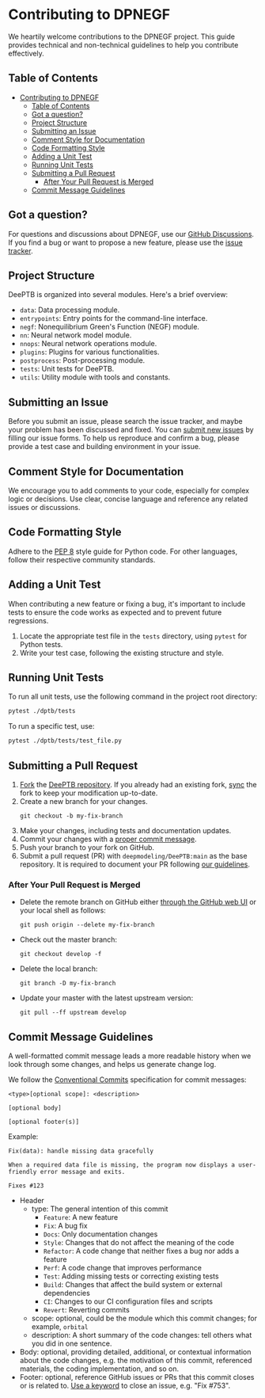 # Contributing to DPNEGF

We heartily welcome contributions to the DPNEGF project. This guide provides technical and non-technical guidelines to help you contribute effectively.



## Table of Contents

- [Contributing to DPNEGF](#contributing-to-dpnegf)
  - [Table of Contents](#table-of-contents)
  - [Got a question?](#got-a-question)
  - [Project Structure](#project-structure)
  - [Submitting an Issue](#submitting-an-issue)
  - [Comment Style for Documentation](#comment-style-for-documentation)
  - [Code Formatting Style](#code-formatting-style)
  - [Adding a Unit Test](#adding-a-unit-test)
  - [Running Unit Tests](#running-unit-tests)
  - [Submitting a Pull Request](#submitting-a-pull-request)
    - [After Your Pull Request is Merged](#after-your-pull-request-is-merged)
  - [Commit Message Guidelines](#commit-message-guidelines)

## Got a question?

For questions and discussions about DPNEGF, use our [GitHub Discussions](https://github.com/DeePTB-Lab/dpnegf/discussions). If you find a bug or want to propose a new feature, please use the [issue tracker](https://github.com/DeePTB-Lab/dpnegf/issues).

## Project Structure

DeePTB is organized into several modules. Here's a brief overview:

- `data`: Data processing module.
- `entrypoints`: Entry points for the command-line interface.
- `negf`: Nonequilibrium Green's Function (NEGF) module.
- `nn`: Neural network model module.
- `nnops`: Neural network operations module.
- `plugins`: Plugins for various functionalities.
- `postprocess`: Post-processing module.
- `tests`: Unit tests for DeePTB.
- `utils`: Utility module with tools and constants.

## Submitting an Issue

Before you submit an issue, please search the issue tracker, and maybe your problem has been discussed and fixed. You can [submit new issues](https://github.com/deepmodeling/DeePTB/issues/new/choose) by filling our issue forms.
To help us reproduce and confirm a bug, please provide a test case and building environment in your issue.


## Comment Style for Documentation

We encourage you to add comments to your code, especially for complex logic or decisions. Use clear, concise language and reference any related issues or discussions.

## Code Formatting Style

Adhere to the [PEP 8](https://www.python.org/dev/peps/pep-0008/) style guide for Python code. For other languages, follow their respective community standards.

## Adding a Unit Test

When contributing a new feature or fixing a bug, it's important to include tests to ensure the code works as expected and to prevent future regressions.

1. Locate the appropriate test file in the `tests` directory, using `pytest` for Python tests.
2. Write your test case, following the existing structure and style.

## Running Unit Tests

To run all unit tests, use the following command in the project root directory:

```bash
pytest ./dptb/tests
```

To run a specific test, use:

```bash
pytest ./dptb/tests/test_file.py
```

## Submitting a Pull Request

1. [Fork](https://docs.github.com/en/github/getting-started-with-github/fork-a-repo) the [DeePTB repository](https://github.com/deepmodeling/DeePTB). If you already had an existing fork, [sync](https://docs.github.com/en/pull-requests/collaborating-with-pull-requests/working-with-forks/syncing-a-fork) the fork to keep your modification up-to-date.
2. Create a new branch for your changes.
     ```shell
     git checkout -b my-fix-branch
     ```
3. Make your changes, including tests and documentation updates.
4. Commit your changes with a [proper commit message](#commit-message-guidelines).
5. Push your branch to your fork on GitHub.
6. Submit a pull request (PR) with `deepmodeling/DeePTB:main` as the base repository. It is required to document your PR following [our guidelines](#commit-message-guidelines).

### After Your Pull Request is Merged

- Delete the remote branch on GitHub either [through the GitHub web UI](https://docs.github.com/en/repositories/configuring-branches-and-merges-in-your-repository/managing-branches-in-your-repository/deleting-and-restoring-branches-in-a-pull-request#deleting-a-branch-used-for-a-pull-request) or your local shell as follows:

    ```shell
    git push origin --delete my-fix-branch
    ```

- Check out the master branch:

    ```shell
    git checkout develop -f
    ```

- Delete the local branch:

    ```shell
    git branch -D my-fix-branch
    ```

- Update your master with the latest upstream version:

    ```shell
    git pull --ff upstream develop
    ```

## Commit Message Guidelines
A well-formatted commit message leads a more readable history when we look through some changes, and helps us generate change log.

We follow the [Conventional Commits](https://www.conventionalcommits.org) specification for commit messages:

```text
<type>[optional scope]: <description>

[optional body]

[optional footer(s)]
```

Example:

```text
Fix(data): handle missing data gracefully

When a required data file is missing, the program now displays a user-friendly error message and exits.

Fixes #123
```

- Header
  - type: The general intention of this commit
    - `Feature`: A new feature
    - `Fix`: A bug fix
    - `Docs`: Only documentation changes
    - `Style`: Changes that do not affect the meaning of the code
    - `Refactor`: A code change that neither fixes a bug nor adds a feature
    - `Perf`: A code change that improves performance
    - `Test`: Adding missing tests or correcting existing tests
    - `Build`: Changes that affect the build system or external dependencies
    - `CI`: Changes to our CI configuration files and scripts
    - `Revert`: Reverting commits
  - scope: optional, could be the module which this commit changes; for example, `orbital`
  - description: A short summary of the code changes: tell others what you did in one sentence.
- Body: optional, providing detailed, additional, or contextual information about the code changes, e.g. the motivation of this commit, referenced materials, the coding implementation, and so on.
- Footer: optional, reference GitHub issues or PRs that this commit closes or is related to. [Use a keyword](https://docs.github.com/issues/tracking-your-work-with-issues/linking-a-pull-request-to-an-issue#linking-a-pull-request-to-an-issue-using-a-keyword) to close an issue, e.g. "Fix #753".

